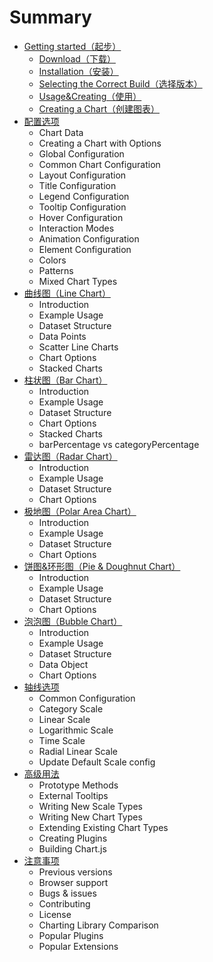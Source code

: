 # Summary

* [Getting started（起步）](README.md)
  * [Download（下载）](qi-bu/xia-zai.md#xiazai)
  * [Installation（安装）](qi-bu/xia-zai.md#anzhuang)
  * [Selecting the Correct Build（选择版本）](qi-bu/xia-zai.md#xuanzebanben)
  * [Usage&Creating（使用）](qi-bu/xia-zai.md#shiyong)
  * [Creating a Chart（创建图表）](qi-bu/xia-zai.md#creating)
* [配置选项](pei-zhi-xuan-xiang/pei-zhi-xuan-xiang.md)
  * Chart Data
  * Creating a Chart with Options
  * Global Configuration
  * Common Chart Configuration
  * Layout Configuration
  * Title Configuration
  * Legend Configuration
  * Tooltip Configuration
  * Hover Configuration
  * Interaction Modes
  * Animation Configuration
  * Element Configuration
  * Colors
  * Patterns
  * Mixed Chart Types
* [曲线图（Line Chart）](qu-xian-tu/qu-xian-tu.md)
  * Introduction
  * Example Usage
  * Dataset Structure
  * Data Points
  * Scatter Line Charts
  * Chart Options
  * Stacked Charts
* [柱状图（Bar Chart）](zhu-zhuang-tu/zhu-zhuang-tu.md)
  * Introduction
  * Example Usage
  * Dataset Structure
  * Chart Options
  * Stacked Charts
  * barPercentage vs categoryPercentage
* [雷达图（Radar Chart）](lei-da-tu/lei-da-tu.md)
  * Introduction
  * Example Usage
  * Dataset Structure
  * Chart Options
* [极地图（Polar Area Chart）](ji-di-tu/ji-di-tu.md)
  * Introduction
  * Example Usage
  * Dataset Structure
  * Chart Options
* [饼图&环形图（Pie & Doughnut Chart）](bing-tu/bing-tu.md)
  * Introduction
  * Example Usage
  * Dataset Structure
  * Chart Options
* [泡泡图（Bubble Chart）](pao-pao-tu/pao-pao-tu.md)
  * Introduction
  * Example Usage
  * Dataset Structure
  * Data Object
  * Chart Options
* [轴线选项](zhou-xian-xuan-xiang/zhou-xian-xuan-xiang.md)
  * Common Configuration
  * Category Scale
  * Linear Scale
  * Logarithmic Scale
  * Time Scale
  * Radial Linear Scale
  * Update Default Scale config
* [高级用法](gao-ji-yong-fa/gao-ji-yong-fa.md)
  * Prototype Methods
  * External Tooltips
  * Writing New Scale Types
  * Writing New Chart Types
  * Extending Existing Chart Types
  * Creating Plugins
  * Building Chart.js
* [注意事项](zhu-yi-shi-xiang/zhu-yi-shi-xiang.md)
  * Previous versions
  * Browser support
  * Bugs & issues
  * Contributing
  * License
  * Charting Library Comparison
  * Popular Plugins
  * Popular Extensions
